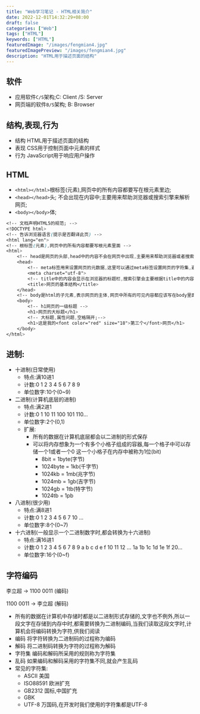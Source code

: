 ```yaml
---
title: "Web学习笔记 - HTML相关简介"
date: 2022-12-01T14:32:29+08:00
draft: false
categories: ["Web"]
tags: ["HTML"]
keywords: ["HTML"]
featuredImage: "/images/fengmian4.jpg"
featuredImagePreview: "/images/fengmian4.jpg"
description: "HTML用于描述页面的结构"
---
```

<!--more-->
## 软件
- 应用软件`C/S`架构;C: Client /S: Server
- 网页端的软件`B/S`架构; B: Browser 
## 结构,表现,行为
- 结构
HTML用于描述页面的结构
- 表现
CSS用于控制页面中元素的样式
- 行为
JavaScript用于响应用户操作
## HTML

- `<html></html>`根标签(元素),网页中的所有内容都要写在根元素里边;
- `<head></head>`头; 不会出现在内容中;主要用来帮助浏览器或搜索引擎来解析网页;
- `<body></body>`体;
```css
<!-- 文档声明HTML5的规范; -->
<!DOCTYPE html>
<!-- 告诉浏览器语言(提示是否翻译此页) -->
<html lang="en">
<!-- 根标签(元素),网页中的所有内容都要写根元素里面 -->
<html>
    <!-- head是网页的头部,head中的内容不会在网页中出现,主要用来帮助浏览器或者搜索引擎来解析网页 -->
    <head>
        <!-- meta标签用来设置网页的元数据,这里可以通过meta标签设置网页的字符集,避免乱码问题 -->
        <meta charset="utf-8">
        <!-- title中的内容会显示在浏览器的标题栏,搜索引擎会主要根据title中的内容来判断网页的主要内容,不会出现在内容中 -->
        <title>网页的基本结构</title> 
    </head>
    <!-- body是html的子元素,表示网页的主体,网页中所有的可见内容都应该写在body里面 -->
    <body>
        <!-- h1网页的一级标题 -->
        <h1>网页的大标题</h1>
        <!-- 大标题,属性问题,空格隔开;-->
        <h1>这是我的<font color="red" size="18">第三个</font>网页</h1>
    </body>
</html>
```

## 进制:

- 十进制(日常使用)
    - 特点:满10进1
    - 计数:0 1 2 3 4 5 6 7 8 9
    - 单位数字:10个(0~9)
- 二进制(计算机底层的进制)
    - 特点:满2进1
    - 计数:0 1 10 11 100 101 110...
    - 单位数字:2个(0,1)
    - 扩展:
        - 所有的数据在计算机底层都会以二进制的形式保存
        - 可以将内存想象为一个有多个小格子组成的容器,每一个格子中可以存储一个1或者一个0
        这一个小格子在内存中被称为1位(bit)
            - 8bit = 1byte(字节)
            - 1024byte = 1kb(千字节)
            - 1024kb = 1mb(兆字节)
            - 1024mb = 1gb(吉字节)
            - 1024gb = 1tb(特字节)
            - 1024tb = 1pb
- 八进制(很少用)
    - 特点:满8进1
    - 计数:0 1 2 3 4 5 6 7 10 ...
    - 单位数字:8个(0~7)
- 十六进制(一般显示一个二进制数字时,都会转换为十六进制)
    - 特点:满16进1
    - 计数:0 1 2 3 4 5 6 7 8 9 a b c d e f 10 11 12 ... 1a 1b 1c 1d 1e 1f 20...
    - 单位数字:16个(0~f)
    
## 字符编码

李立超 -> 1100 0011 (编码)

1100 0011 -> 李立超 (解码)
- 所有的数据在计算机中存储时都是以二进制形式存储的,文字也不例外,所以一段文字在存储到内存中时,都需要转换为二进制编码,当我们读取这段文字时,计算机会将编码转换为字符,供我们阅读
- 编码
        将字符转换为二进制码的过程称为编码
- 解码
        将二进制码转换为字符的过程称为解码
- 字符集
    编码和解码所采用的规则称为字符集
- 乱码
    如果编码和解码采用的字符集不同,就会产生乱码
- 常见的字符集:
    - ASCII 美国
    - ISO88591 欧洲扩充
    - GB2312 国标,中国扩充
    - GBK
    - UTF-8 万国码,在开发时我们使用的字符集都是UTF-8